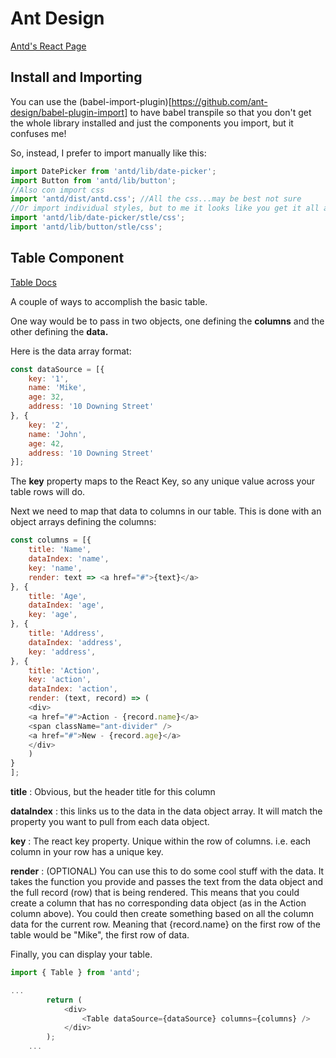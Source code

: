 # Ant Design
[Antd's React Page](https://ant.design/docs/react/introduce)

## Install and Importing

You can use the (babel-import-plugin)[https://github.com/ant-design/babel-plugin-import] to have babel transpile so that you don't get the whole library installed and just the components you import, but it confuses me! 

So, instead, I prefer to import manually like this:

```javascript
import DatePicker from 'antd/lib/date-picker';
import Button from 'antd/lib/button';
//Also con import css
import 'antd/dist/antd.css'; //All the css...may be best not sure
//Or import individual styles, but to me it looks like you get it all anyway.. not sure
import 'antd/lib/date-picker/stle/css';
import 'antd/lib/button/stle/css';
```

## Table Component
[Table Docs](https://ant.design/components/table/#) 

A couple of ways to accomplish the basic table.

One way would be to pass in two objects, one defining the **columns** and the other defining the **data.** 

Here is the data array format:

```javascript
const dataSource = [{
	key: '1',
	name: 'Mike',
	age: 32,
	address: '10 Downing Street'
}, {
	key: '2',
	name: 'John',
	age: 42,
	address: '10 Downing Street'
}];
```

The **key** property maps to the React Key, so any unique value across your table rows will do.

Next we need to map that data to columns in our table. This is done with an object arrays defining the columns:

```javascript
const columns = [{
	title: 'Name',
	dataIndex: 'name',
	key: 'name',
	render: text => <a href="#">{text}</a>
}, {
	title: 'Age',
	dataIndex: 'age',
	key: 'age',
}, {
	title: 'Address',
	dataIndex: 'address',
	key: 'address',
}, {
	title: 'Action',
	key: 'action',
	dataIndex: 'action',
	render: (text, record) => (
	<div>
	<a href="#">Action - {record.name}</a>
	<span className="ant-divider" />
	<a href="#">New - {record.age}</a>
	</div>
	)
}
];
```

 **title** : Obvious, but the header title for this column

 **dataIndex** : this links us to the data in the data object array. It will match the property you want to pull from each data object.

 **key** : The react key property. Unique within the row of columns. i.e. each column in your row has a unique key.

 **render** : (OPTIONAL) You can use this to do some cool stuff with the data. It takes the function you provide and passes the text from the data object and the full record (row) that is being rendered. This means that you could create a column that has no corresponding data object (as in the Action column above). You could then create something based on all the column data for the current row. Meaning that {record.name} on the first row of the table would be "Mike", the first row of data.

Finally, you can display your table. 
```javascript
import { Table } from 'antd';

...
		return (
			<div>
				<Table dataSource={dataSource} columns={columns} />
			</div>
		);
	...
```
